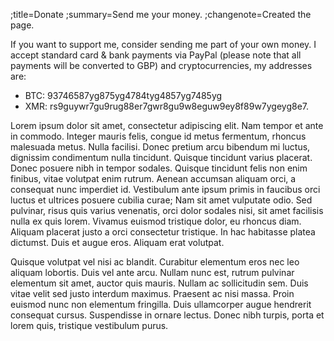 ;title=Donate
;summary=Send me your money.
;changenote=Created the page.

If you want to support me, consider sending me part of your own money. I accept standard card & bank payments via PayPal (please note that all payments will be converted to GBP) and cryptocurrencies, my addresses are:
* BTC: 93746587yg875yg4784tyg4857yg7485yg
* XMR: rs9guywr7gu9rug88er7gwr8gu9w8eguw9ey8f89w7ygeyg8e7.

Lorem ipsum dolor sit amet, consectetur adipiscing elit. Nam tempor et ante in commodo. Integer mauris felis, congue id metus fermentum, rhoncus malesuada metus. Nulla facilisi. Donec pretium arcu bibendum mi luctus, dignissim condimentum nulla tincidunt. Quisque tincidunt varius placerat. Donec posuere nibh in tempor sodales. Quisque tincidunt felis non enim finibus, vitae volutpat enim rutrum. Aenean accumsan aliquam orci, a consequat nunc imperdiet id. Vestibulum ante ipsum primis in faucibus orci luctus et ultrices posuere cubilia curae; Nam sit amet vulputate odio. Sed pulvinar, risus quis varius venenatis, orci dolor sodales nisi, sit amet facilisis nulla ex quis lorem. Vivamus euismod tristique dolor, eu rhoncus diam. Aliquam placerat justo a orci consectetur tristique. In hac habitasse platea dictumst. Duis et augue eros. Aliquam erat volutpat.

Quisque volutpat vel nisi ac blandit. Curabitur elementum eros nec leo aliquam lobortis. Duis vel ante arcu. Nullam nunc est, rutrum pulvinar elementum sit amet, auctor quis mauris. Nullam ac sollicitudin sem. Duis vitae velit sed justo interdum maximus. Praesent ac nisi massa. Proin euismod nunc non elementum fringilla. Duis ullamcorper augue hendrerit consequat cursus. Suspendisse in ornare lectus. Donec nibh turpis, porta et lorem quis, tristique vestibulum purus.

